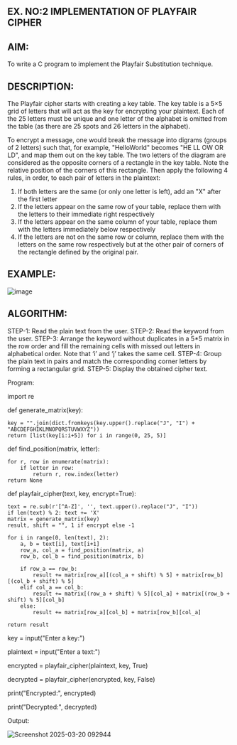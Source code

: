 ## EX. NO:2 IMPLEMENTATION OF PLAYFAIR CIPHER

 

## AIM:
 

 

To write a C program to implement the Playfair Substitution technique.

## DESCRIPTION:

The Playfair cipher starts with creating a key table. The key table is a 5×5 grid of letters that will act as the key for encrypting your plaintext. Each of the 25 letters must be unique and one letter of the alphabet is omitted from the table (as there are 25 spots and 26 letters in the alphabet).

To encrypt a message, one would break the message into digrams (groups of 2 letters) such that, for example, "HelloWorld" becomes "HE LL OW OR LD", and map them out on the key table. The two letters of the diagram are considered as the opposite corners of a rectangle in the key table. Note the relative position of the corners of this rectangle. Then apply the following 4 rules, in order, to each pair of letters in the plaintext:
1.	If both letters are the same (or only one letter is left), add an "X" after the first letter
2.	If the letters appear on the same row of your table, replace them with the letters to their immediate right respectively
3.	If the letters appear on the same column of your table, replace them with the letters immediately below respectively
4.	If the letters are not on the same row or column, replace them with the letters on the same row respectively but at the other pair of corners of the rectangle defined by the original pair.
## EXAMPLE:
![image](https://github.com/Hemamanigandan/EX-NO-2-/assets/149653568/e6858d4f-b122-42ba-acdb-db18ec2e9675)

 

## ALGORITHM:

STEP-1: Read the plain text from the user.
STEP-2: Read the keyword from the user.
STEP-3: Arrange the keyword without duplicates in a 5*5 matrix in the row order and fill the remaining cells with missed out letters in alphabetical order. Note that ‘i’ and ‘j’ takes the same cell.
STEP-4: Group the plain text in pairs and match the corresponding corner letters by forming a rectangular grid.
STEP-5: Display the obtained cipher text.




Program:

import re

def generate_matrix(key):
   
    key = "".join(dict.fromkeys(key.upper().replace("J", "I") + "ABCDEFGHIKLMNOPQRSTUVWXYZ"))
    return [list(key[i:i+5]) for i in range(0, 25, 5)]

def find_position(matrix, letter):
    
    for r, row in enumerate(matrix):
        if letter in row:
            return r, row.index(letter)
    return None

def playfair_cipher(text, key, encrypt=True):
   
    text = re.sub(r'[^A-Z]', '', text.upper().replace("J", "I"))
    if len(text) % 2: text += 'X'
    matrix = generate_matrix(key)
    result, shift = "", 1 if encrypt else -1
    
    for i in range(0, len(text), 2):
        a, b = text[i], text[i+1]
        row_a, col_a = find_position(matrix, a)
        row_b, col_b = find_position(matrix, b)
        
        if row_a == row_b:
            result += matrix[row_a][(col_a + shift) % 5] + matrix[row_b][(col_b + shift) % 5]
        elif col_a == col_b:
            result += matrix[(row_a + shift) % 5][col_a] + matrix[(row_b + shift) % 5][col_b]
        else:
            result += matrix[row_a][col_b] + matrix[row_b][col_a]
    
    return result



key = input("Enter a key:")

plaintext = input("Enter a text:")

encrypted = playfair_cipher(plaintext, key, True)

decrypted = playfair_cipher(encrypted, key, False)


print("Encrypted:", encrypted)

print("Decrypted:", decrypted)






Output:



![Screenshot 2025-03-20 092944](https://github.com/user-attachments/assets/62ee04bf-bcf0-4c58-abc7-634d67cf6a33)

